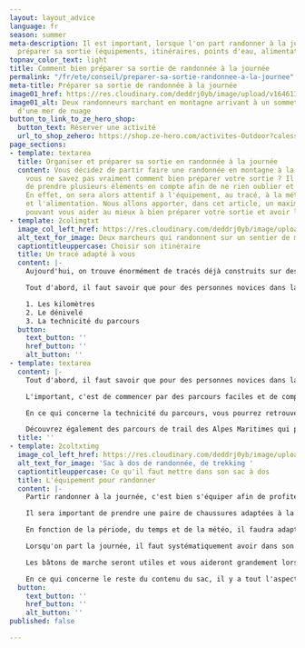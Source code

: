 ```yaml
---
layout: layout_advice
language: fr
season: summer
meta-description: Il est important, lorsque l'on part randonner à la journée, de bien
  préparer sa sortie (équipements, itinéraires, points d'eau, alimentation...)
topnav_color_text: light
title: Comment bien préparer sa sortie de randonnée à la journée
permalink: "/fr/ete/conseil/preparer-sa-sortie-randonnee-a-la-journee"
meta-title: Préparer sa sortie de randonnée à la journée
image01_href: https://res.cloudinary.com/deddrj0yb/image/upload/v1646130600/website/Conseil%20/laurentiu-morariu-zWGhVgY-GmY-unsplash_bwcsmi.jpg
image01_alt: Deux randonneurs marchant en montagne arrivant à un sommet au dessus
  d'une mer de nuage
button_to_link_to_ze_hero_shop:
  button_text: Réserver une activité
  url_to_shop_zehero: https://shop.ze-hero.com/activites-Outdoor?calessonstype=all&catypegenderlistsummer=all&calessonsactivitytype=all&start-date=
page_sections:
- template: textarea
  title: Organiser et préparer sa sortie en randonnée à la journée
  content: Vous décidez de partir faire une randonnée en montagne à la journée, mais
    vous ne savez pas vraiment comment bien préparer votre sortie ? Il est important
    de prendre plusieurs éléments en compte afin de ne rien oublier et de partir serein.
    En effet, on sera alors attentif à l'équipement, au tracé, à la météo, à l'hydratation
    et l'alimentation. Nous allons apporter, dans cet article, un maximum de conseil
    pouvant vous aider au mieux à bien préparer votre sortie et avoir les bases.
- template: 2colimgtxt
  image_col_left_href: https://res.cloudinary.com/deddrj0yb/image/upload/v1646130612/website/Conseil%20/anders-nielsen-8jQFXXSTvbw-unsplash_hsdiwr.jpg
  alt_text_for_image: Deux marcheurs qui randonnent sur un sentier de montagne
  captiontitleuppercase: Choisir son itinéraire
  title: Un tracé adapté à vous
  content: |-
    Aujourd'hui, on trouve énormément de tracés déjà construits sur des sites de randonnées, de blogs, etc. On peut également se construire soi-même des itinéraires et les suivre via son téléphone ou sa montre GPS. On peut également construire son tracé avec une carte IGN si on sait alors lire ces différentes cartes. Ce qui est important, c'est d'adapter déjà la randonnée en fonction de votre niveau. Vous allez avoir des informations importantes tels que les kilomètres et le dénivelé qui seront des indicateurs de la difficulté.

    Tout d'abord, il faut savoir que pour des personnes novices dans la randonnée, la vitesse moyenne va être de 2km/h à 4km/h en fonction du dénivelé. Vous retrouverez également une moyenne de 300m à 400m de dénivelé par heure environ pour des personnes novices Cela peut vous donner une idée de nombre que vous aurez à faire en fonction du nombre de kilomètre. Cela évolue en fonction de votre condition physique mais également en fonction du terrain de marche. Un terrain très technique va vous ralentir et sera beaucoup plus exigeant physiquement et mentalement. Il sera important de bien prendre en compte ces 3 indicateurs :

    1. Les kilomètres
    2. Le dénivelé
    3. La technicité du parcours
  button:
    text_button: ''
    href_button: ''
    alt_button: ''
- template: textarea
  content: |-
    Tout d'abord, il faut savoir que pour des personnes novices dans la randonnée, la vitesse moyenne va être de 2km/h à Il aura donc plusieurs niveaux de difficulté selon ces trois indicateurs. Le kilomètre et le dénivelé sont deux paramètres qui se lient pour votre tracé. Plus il y a aura de dénivelé et moins il y aura de kilomètres alors les montées seront très raide.

    L'important, c'est de commencer par des parcours faciles et de comprendre ces indicateurs et sa forme physique durant l'effort. Vous pourrez alors jauger et vous aventurer sur des parcours plus long ou non.

    En ce qui concerne la technicité du parcours, vous pourrez retrouver les différentes informations si vous trouvez des descriptions des parcours, des topos, etc. Un terrain technique, c'est par exemple des sentiers avec énormément de cailloux, de marcher à travers des pierriers, des chemins très raides avec des obstacles naturels, des racines etc. Cela va alors être plus dur physiquement mais aussi mentalement car la concentration sera plus importante.

    Découvrez également des parcours de trail des Alpes Maritimes qui peuvent se faire en marchant et en courant dans les Préalpes d'Azur et dans l'Esterel : [https://www.ze-hero.com/fr/ete/conseil/itineraires-trail-alpes-maritimes](https://www.ze-hero.com/fr/ete/conseil/itineraires-trail-alpes-maritimes "Les parcours de trail 06")
  title: ''
- template: 2coltxtimg
  image_col_left_href: https://res.cloudinary.com/deddrj0yb/image/upload/v1646138026/website/Conseil%20/oriol-pascual-l5VCmqQbP_g-unsplash_mzu8yf.jpg
  alt_text_for_image: 'Sac à dos de randonnée, de trekking '
  captiontitleuppercase: Ce qu'il faut mettre dans son sac à dos
  title: L'équipement pour randonner
  content: |-
    Partir randonner à la journée, c'est bien s'équiper afin de profiter pleinement de sa sortie.

    Il sera important de prendre une paire de chaussures adaptées à la marche en montagne. Des chaussures qui seront à tiges hautes ou basses, avec de l'accroche, qui protège vos orteils et qui maintiennent correctement votre cheville. Certaines sont plus légères, voire type trail, d'autres seront plus lourdes pour une meilleure protection. En fonction, vous pouvez également les prendre imperméables ou dotés de la membrane Gore-tex.

    En fonction de la période, du temps et de la météo, il faudra adapter votre tenue. Pantalon technique ou short, vêtement technique et respirant, coupe-vent, k-way et poncho, soft shell ainsi qu'une petite doudoune sont des équipements à avoir selon les températures. En montagne, plus nous prenons de l'altitude, plus les degrés baissent. De plus, au sommet, le vent peut-être présent et la température ressentie peut-être froide. La montagne est un milieu où les conditions météorologiques peuvent très rapidement changer.

    Lorsqu'on part la journée, il faut systématiquement avoir dans son sac, une 2eme couche chaude, une veste imperméable et coupe-vent, casquette / bonnet / buff / petite paire de gants / pantalon de pluie. Les lunettes de soleils sont indispensables dès que vous partez en montagne.

    Les bâtons de marche seront utiles et vous aideront grandement lors de randonnées longues et/ou difficiles. Les pliables ou en plusieurs brins se rangent facilement dans le sac.

    En ce qui concerne le reste du contenu du sac, il y a tout l'aspect préventif. Il est important d'avoir une petite trousse de 1er secours.
  button:
    text_button: ''
    href_button: ''
    alt_button: ''
published: false

---
```

